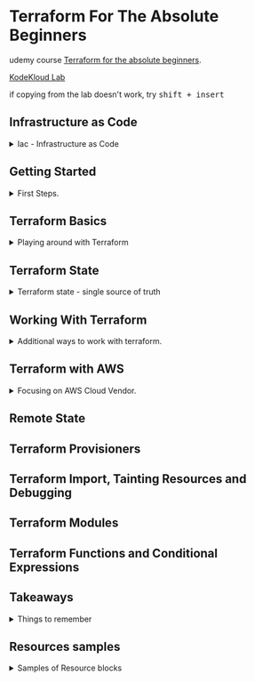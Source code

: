 <!--
// cSpell:ignore HashiCorp KodeKloud FIFA tfvars tfstate falshpoint Tsvg Flexit toset aone
 -->

# Terraform For The Absolute Beginners

udemy course [Terraform for the absolute beginners](https://www.udemy.com/course/terraform-for-the-absolute-beginners/).

[KodeKloud Lab](https://kodekloud.com/courses/udemy-labs-terraform-for-beginners/)

if copying from the lab doesn't work, try <kbd>shift + insert</kbd>

## Infrastructure as Code

<details>
<summary>
Iac - Infrastructure as Code
</summary>

### Challenges with Traditional IT Infrastructure

in the traditional model of deploying applications, we have a solution architect that specifies which hardware is needed, and it all needs to belong to the company and reside in the data center.
once the hardware is available, it still needs to pass by many teams before the application can be deployed.

- field engineers to install the physical machines
- system administrators to set them up
- storage admins to allocate space on the server
- backup admins
- and in the end, the application team.

this whole process can take weeks, and it's hard to scale up and down when demand fluctuates. this all requires manual human labor, so there are many errors.

moving to cloud can reduce this problem, as the company doesn't need to own the hardware, and we use a virtual machine instead, this makes deployment much faster.
cloud providers also have APIs rather than human labor, which makes automation easier.

automating infrastructure provisioning was the basis for infrastructure as code.

### Types of IAC Tools
rather than using the management UI console of the cloud provider, its easier to write code that does it for us. which is faster, easier, and easier to maintain.

this shell script
```sh
#!/bin/bash
IP_ADDRESS="10.2.2.1"

EC2_INSTANCE=$(ec2-run-instance --instance-type t2.micro ami-0edab43b6fa892279)

INSTANCE=$(echo ${EC2_INSTANCE} | sed 's/*INSTANCE //' | sed 's/ .*//')

# Wait for instance to be ready
while !ec2-describe-instances $INSTANCE | grep | -q "running"
do
	echo Waiting for $INSTANCE to be ready...
done

# Check if instance is not provisioned and exit
if [! $(ec2-describe-instances $INSTANCE | grep | -q "running")]; then
	echo Instance $INSTANCE is stopped
	exit
fi

ec2-associate-address $IP_ADDRESS -i $INSTANCE
echo Instance $INSTANCE was created successfully!
```
can be written as a terraform configuration file, which is easier to read.

```hcl
resource "aws_instance" "webserver"{
	ami = "ami-0edab43b6fa892279"
	instance_type = "t2.micro"
}
```

this ansible yaml also provisions aws resources.

```yaml
- amazon.aws.ec2:
    key_name: my-key
    instance_type: t2.micro
    image: ami-123456
    wait: yes
    group: webserver
    count: 3
    vpc_subnet_id: subnet-29e63245
    assign_public_ip: yes
```

there are all sorts of IaC tools, each of them has some uses.
- Configuration Management
- Server Templating
- Provisioning Tools
  - *Terraform*
  - *CloudFormation*

#### Configuration Managements Tools

> - Designed to install and manage Software on existing infrastructure
> - Maintain Standard Structure
> - Version Control
> - Idempotent (run the code many times, without messing things up)

examples:
- *Ansible*
- *SaltStack*
- *Puppet*

#### Server Templating

> - Pre-Installed Software and dependencies
> - Virtual Machine or Docker Images
> - Immutable Infrastructures - once deployed, replace rather than update.

examples:
- *Packer*
- *Docker*
- *Vagrant*

#### Provisioning Tools

> - Deploy Immutable Infrastructure resources
> - Multiple Providers

examples:
- *Terraform* - works with many vendors
- *CloudFormation* - aws specific


### Why Terraform?

a tool by HashiCorp, can work with multiple cloud vendors, both public and private. this is done with providers, which supply an api to a specific resource. this can be a cloud vendor, a network provider, databases or any external tool, even version control tools!


it uses HCL - hashicorp configuration language

this sample code declares an instance on the cloud.

```hcl
resource "aws_instance" "webserver"{
    ami= "ami-0edab43b6fa892279"
    instance_type="t2.micro"
}

resource "aws_s3_bucket" "finance" {
    bucket "finance-21092020"
    tags= {
        Description = "Finance and Payroll"
    }
}

resource "aws_iam_user" "admin-user"{
    name="lucy"
    tags= {
        Description = "Team Leader"
    }
}
```

It uses declarative style. it defines the desired state, and terraform takes care of getting us from the current state to the desired state.
phases:
- Init
- Plan
- Apply
  
any object managed by terraform is called a "resource", it can be a cloud resource, database or credentials. terraform also controls the lifetime of those objects.

terraform can also take care of resources that were created from other sources.

</details>

## Getting Started

<details>
<summary>
First Steps.
</summary>

### Installing Terraform

installing terraform from cli
```sh
wget https://releases.hashicorp.com/terraform/<ver>/<release>.zip
unzip <release>.zip
mv terraform /usr/local/bin
terraform version
```

lets start with a simple file "aws.tf"

```hcl
resource "aws_instance" "webserver"{
    ami= "ami-0c22f25c1f66a1ff4d"
    instance_type ="t2.micro"
}
```
a resource is something that terrafrom manages, such databases, roles, cloud resources and others. we will begin with a simple resource type: a local file and a resource called "pet".


### HashiCorp Configuration Language (HCL) Basics

the hcl syntax consistent of block and arguments.

```hcl
<block> <parameters> {
    key1 = value1
    key2 = value2
}
```
a block contains information about the infrastructure and resources inside the platfrom.
to create a file,

```sh
mkdir /root/terraform-local-file
cd /root/terraform-local-file
touch local.tf
```
and lets edit the new file

```hcl
resource "local_file" "pet" {
    filename = "/root/pets.txt"
    content = "We love pets!"
}
```
the type of the block is "resource", and we then provide the type of the resource, "local_file",this is actually a combination of the provider "local", underscore, and the resource type "file". then is the resource name, "pet". inside the block we start providing values (argument and parameters).\
These fields are specific to the resource type. each type expects different fields.

other resources can be, block type, resource type (provider+type), name, and then the needed arguments.

```hcl
resource "aws_instance" "webserver"{
    ami= "ami-0c22f25c1f66a1ff4d"
    instance_type ="t2.micro"
}

resource "aws_s3_bucket" "data"{
    bucket = "webserver-bucket-org-2207"
    acl = "private"
}
```

a terraform workflow has four steps:
- writing the configuration file
- run `init` to install plugins and create the plan
- review the exectuition plan
- execute the plan

```sh
terraform init
terraform plan
terraform apply
<confirm>
terraform show
cat /root/pets.txt
```

terraform supports many providers, the local providers is one of them. each provider has resources, and each resource can accept any number of arguments.

### Update and Destroy Infrastructure

we also need to update and sometimes destroy infrastructure that we created.

to update, we first modify the terraform file. like changing the file permissions.

```hcl
resource "local_file" "pet" {
    filename = "/root/pets.txt"
    content = "We love pets!"
    file_permission = "0700"
}
```
we then run `terraform plan`, which informs us that the file needs to be replaced (not updated in place). this file as an **immutable infrastructure**. to move along with change, we run the `terraform apply` command.

if we wish to delete the infrastructure, we can run `terraform destroy`, which also requires confirmation. this will delete all the resources in the current directory.

### Lab Intro

each lab has some exercises for us to train with. there is a terminal, a vscode editor, and half a screen is dedicated to the question. we might need to perform queries in the terminal to inspect the configuration and the infrastrcure. there are also questions that require us to run some terraform command. in the aws sections there is a aws-test-account.

the vscode editor has some nice plug-ins installed, which makes writing easier. we can use code completion to see resource types.

Using the coupon to access the kodeKloud labs.

#### Lab: HCL Basics

main.tf example

```hcl
resource "local_file" "games" {
  filename     = "/root/favorite-games"
  content  = "FIFA 21"
}
```
`terraform plan` - won't work without `terraform init` (which create a hidden *.terrafrom* folder). 

*sensitive_content* - hides the content from being printed on the screen! this is for *local_file* resource, not a general thing.
</details>


## Terraform Basics

<details>
<summary>
Playing around with Terraform
</summary>

### Using Terraform Providers

a deeper look at providers.

the `terraform init` command downloads and installs plug-ins for the providers specified in the terrafrom files. these  can be plugins for cloud vendors, databases, or even the local file provider. 

all plugins are hosted by hashicorp at [terraform registry](registry.terraform.io).

there are three tiers of providers:
1. official providers - owned and maintained by hashicorp. this includes the big cloud providers such as AWS.
2. verified providers - owned and maintained by third party entities which are verified by hashicorp, services such as as bigip or heroku are verified providers.
3. community providers - plugins with no formal relationship to hashicorp.

the `init` command shows the version of the plugin installed, this command is safe to run, as many times as required. running the commnad creates a hidden folder.

> * hashicorp/local: version = "~>2.0.0"

[Organization Namespace]/[Type]

there can also a hostname, the name of the register where the plugin is contained. by default it uses the hashicorp registry. the newest version is used by default. we can choose to lock down a specific version, if we wish to.

### Configuration Directory

so far we used a single file,

local.tf
```hcl
resource "local_file" "pet" {
    filename ="/root/pets.txt"
    content = "We love pets!"
} 
```

we can create more configuration file
cat.tf
```hcl
resource "local_file" "cat" {
    filename ="/root/cat.txt"
    content = "my cat name is danny!"
} 
```

we can also put several configuration blocks inside a single file, which is commonly called "main.tf".

```hcl
resource "local_file" "pet" {
    filename ="/root/pets.txt"
    content = "We love pets!"
} 

resource "local_file" "cat" {
    filename ="/root/cat.txt"
    content = "my cat name is danny!"
} 
```
other common files are "variables.tf", "outputs.tf","provider.tf".

#### Lab: Terraform Providers

we can see the providers in the hidden folder.

`terraform init`\
`terraform apply`

```hcl
resource "local_file" "xbox" {
  filename     = "/root/xbox.txt"
  content  = "Wouldn't mind an XBox either!"
}
```

### Multiple Providers

using multiple providers and resources.

from the "random" provider, we use the "pet" resource with the name "my-pet".
```hcl
resource "local_file" "pet" {
    filename ="/root/pets.txt"
    content = "We love pets!"
} 

resource "random_pet" "my-pet {
    prefix = "Mrs"
    seperator= "."
    length = "1"
}
```

when we run the `terraform init` command, we will install the required addition plugin for the random_pet resource.
we we apply the change, the output for of the random pet resource is displayed on the screen. 

#### Lab: Multiple Providers

```hcl
resource "local_file" "my-pet" {
	    content = "My pet is called finnegan!!"
	    filename = "/root/pet-name"
}


resource "random_pet" "other-pet" {
	      prefix = "Mr"
	      separator = "."
	      length = "1"
}
```

### Using Input Variables

```hcl
resource "local_file" "my-pet" {
	    content = "My pet is called finnegan!!"
	    filename = "/root/pet-name"
}


resource "random_pet" "other-pet" {
	      prefix = "Mr"
	      separator = "."
	      length = "1"
}
```

the arguments and the values are hardcoded. we want a way to provide them during execution.

we do this with a new file. *variables.tf*

```hcl
variable "filename" {
    default = "/root/pets/txt"
}
variable "content" {
    default = "We love pets!"
}
variable "prefix" {
    default = "Mrs"
}
variable "separator" {
    default = "."
}
variable "length" {
    default = "1"
}
```
just as always, there are blocks, where the block type is **variable**, then the name, and a default value.

to use the variables. we simply reference them in the defintion block with the **var** preceding them.

```hcl
resource "local_file" "my-pet" {
	    content = var.content
	    filename = var.filename
}


resource "random_pet" "other-pet" {
	      prefix = var.prefix
	      separator = var.separator
	      length = var.length
}
```
now we can update the variables file, rather than the resource files.

heres an example:

*main.tf*
```hcl
resource "aws_instance" "webserver"{
    ami = var.ami
    instance_type = var.instance_type
}
```
*variables.tf*
```hcl
variable "ami" {
    default = "ami-0edab43b6fa892279"
}
variable "instance_type" {
    default = "t2.micro"
}
```

### Understanding the Variable Block

the variable block has three parts
- default value
- type (optional)
- description (optional)
  
```hcl
variable "filename" {
    default = "/root/pets/txt"
    type = string
    description = "the path of local file"
}
```

| type   | example                | notes                                 |
| ------ | ---------------------- | ------------------------------------- |
| string | "/root/pets/txt"       |
| number | 1                      |
| bool   | true / false           |
| list   | ["cat","dog"]          | numbered, index zero                  |
| set    | ["cat","dog"]          | numbered, index zero, no duplications |
| map    | {pet1=cat pet2=dog}    | key-value pairs                       |
| tuple  | complex data structure | list, but not the same type of values |
| object | complex data structure |
| any    | default value          |

lets start using them

*variable.tf*
```hcl
variable "prefix" {
    default = ["Mr","Mrs","Sir"]
    type = list
}
variable "file-contents"{
    type= map
    default = {
        "statement1" = "We love pets!"
        "statement2" = "We love animals!"
    }
}
```
*main.tf*
```hcl
resource "random_pet" "my-pet" {
	      prefix = var.prefix[0]
}

resource "local_file" "my-pet" {
	    content = var.file-contents["statement2"]
	    
}
```
we can also combine type constaints
```hcl
variable "prefix" {
    default = ["Mr","Mrs","Sir"]
    type = list(string)
}
```
for maps, they key is always string, but the value can be constrained. if we have duplications in the set, things will fail. when the default elements and the type don't match, `terraform plan` will fail.

objects allow us to define complex strcuteres;
```hcl
variable "bella" {
    type = object({
        name = string
        color = string
        age = number
        food = list(string)
        favorite_pet = bool
    })
    default = {
        name = "bella"
        color = "brown"
        age = 7
        food =["fish","chicken", "turkey"]
        favorite_pet = true
    }
}
```
tuple looks like a list, but it requires a fixed amount of elements with a defined type for each.

```hcl
variable "kitty" {
    type = tuple([string, number, bool])
    default = ["cat",7,true]
}
```


#### Lab: Variables

*main.tg*
```hcl
resource "local_file" "jedi" {
     filename = var.jedi["filename"]
     content = var.jedi["content"]
}
```

### Using Variables in Terraform

different ways of using the input variables.

we aren't required to have a default value for each variable. if we run the `apply` command without them, then we will prompted to enter them.\
a diffrent way of using them is to pass the values in the command line with the `-var` flag. alternatively, we can set them as part of the terrafrom environment by exporting them with the **TF_VAR_** prefix. then they will picked up by the apply command. 

```sh
export TF_VAR_prefix="Mrs"
export TF_VAR_length="2"
terraform apply -var "filename=/root/pets.txt" -var "content=We Love Pets!"
```

another way to pass variables is with a specific file, with the *.tfvars* or *.tfvars.json*  extension

```
filename = "/root/pets.txt"
content = "We love pets!"
prefix = "Mrs"
separator = "."
length = "2"
```
we then pass them with the `-var-file` flag.
```sh
terrafrom apply -var-file variables.tfvars
```
if we name the files as one the following options, it will be loaded without us needing to specify it in the command line.
- terraform.tfvars
- terraform.tfvars.json
- *.auto.tfvars
- *.auto.tfvars.json

to understand the way in which terraform decides which value to use, let's have an example:

*main.tf*
```hcl
resource local_file pet{
    filename = var.filename
}
```
*variables.tf*
```hcl
variable filename{
    type=string
    description= "file path"
    //no default
}
```
we have files that should load automatically:\
*terraform.tfvars*
```hcl
filename = "/root/pets.txt"
```

*variable.auto.tfvars*
```hcl
filename = "/root/pets.txt"
```
and we export a variable
```sh
export TF_VAR_filename="/root/cats.txt"
```

and we use the `-var` flag in the command line

```sh
terraform apply -var "filename=/root/best-pet.txt"
```

the order, from weakest to strongest:

0. (default variables)
1. environment variables (`export TF_VAR_`)
2. automatically loaded files (*\*.auto.tfvars*), by lexical order
3. command line flags `-var` and `-var-file` at the same strength


#### Lab: Using Variables in terraform

don't forget! we must first declare the variable in a variable block!
```hcl
variable filename{
    type="string"
}
```

### Resource Attributes

linking resource together. so far we used separate variables for each resource, but in most real world scenarios, resources are dependent on one another, we would want to use the data from one resource as the value for another.

in our example, we would like to use the random pet name inside the contents of the file

this can be done with **attributes**. if we look at the documentation for the random pet resource, we will see that it has one attribute, *id* of type string. so lets use it.


we use the `${}` string interpolation for this, with the resource type, resource name and the attribute.

```hcl
resource "local_file" "my-pet" {
	    content = "My pet is called ${random_pet.other-pet.id}!"
	    filename = "/root/pet-name"
}


resource "random_pet" "other-pet" {
	      prefix = "Mr"
	      separator = "."
	      length = "1"
}
```

#### Lab: Resource Attributes

[time_static](https://registry.terraform.io/providers/hashicorp/time/latest/docs/resources/static)
```hcl
resource "time_static" "time_update"{

} 

resource local_file time {
  filename="/root/time.txt"
  content="Time stamp of this file is ${time_static.time_update.id}"
}

```

### Resource Dependencies

different types of resource dependencies. output from one resource to another. the order is set by terraform based on dependencies, and the resources are destroyed in the reverse order. this dependency is **implicit**.

we can also use **explicit dependency** and force a specific order, this is done with the `depends_on` argument. this argument takes a list of dependencies. we should use it when one resource uses another, but not in a direct way.

```hcl
resource "local_file" "my-pet" {
	    content = "My pet is called Rex!"
	    filename = "/root/pet-name"
        depends_on = [
            random_pet.other-pet
        ]
}


resource "random_pet" "other-pet" {
	      prefix = "Mr"
	      separator = "."
	      length = "1"
}
```

#### Lab: Resource Dependencies

[tls_private_ket](https://registry.terraform.io/providers/hashicorp/tls/latest/docs/resources/private_key)


this key lives in the terraform state.
```hcl
resource "tls_private_key" "pvtkey" {
    algorithm = "RSA"
    rsa_bits=4096
}

resource "local_file" "key_details" {
  filename="/root/key.txt"
  content = "${tls_private_key.pvtkey.private_key_pem}"
}
```

explicit dependency
```hcl
resource "local_file" "whale" {
    filename="/root/whale"
  depends_on=[
      local_file.krill
  ]
}

resource "local_file" "krill" {
    filename="/root/krill"
  
}
```

### Output Variables

terraform also suppots output variables.

```hcl
resource "local_file" "my-pet" {
	    content = "My pet is called ${random_pet.other-pet.id}!"
	    filename = "/root/pet-name"
}


resource "random_pet" "other-pet" {
	      prefix = "Mr"
	      separator = "."
	      length = "1"
}

output pet-name
{
    value = random_pet.other-pet.id
    description = "Record the value of pet ID"
}
```
when we apply the change,the value of the output will be printed to the screen. we will also be able to use `terraform output` to display all the output variable, or `terraform output pet-name` to show a specific variable. 

#### Lab: Output Variables

```hcl
resource "random_uuid" "uid" {

}

resource "random_integer" "number" {
    min = 1
    max = 15
}
```
```sh
terraform output id2
terraform output order1
```

</details>


## Terraform State

<details>
<summary>
Terraform state - single source of truth
</summary>

### Introduction to Terraform State

terraform state - what happens under the hood when we run commands.

when we run `terraform init`, we download the plugins. the `terraform plan` command tried to update the state, and if there is no state, it knows that it should create the resources. the same thing happens when we run `terraform apply`. the internal state is checked compared to the requested state.

we can see this in the *terraform.tfstate* file. this file is created by the apply comand. the file itself is a json file, it has every detail about the infrastructure, and it is the single source of truth. every `apply` command is checked against the state file and because of that, we know if there are changes to the resources or not.

### Purpose of State

the terraform state tracks the dependencies between the resources. therefore, it also controls the order of creating resources. this also allows it to destroy resources, and the correct order of doing so. having a local file allows us to avoid requesting the state from external objects each time.

state is refreshed when we `plan` a deployment, but we can suppress this behavior.
`terraform plan --refresh=false`

the state file is usually located in the end-user folder, but it is also possible to store it remotely so that every member of the team has the same state. this is called remote state, and will be covered later0


#### Lab: Terraform State

```sh
terraform show
terraform apply

```
### Terraform State Consideration

the state file contains sensitive information, ips, memory, OS, even the SSH key. for databases, the state might store the initial passwords. when it's stored locally, the state file is plain text.

the configuration files can be stored in version control, and the state file should be stored in a dedicated location. we shouldn't manually edit the file, but in some cases, we would modify it using `terraform state` commands.


</details>

## Working With Terraform

<details>
<summary>
Additional ways to work with terraform.
</summary>

### Terraform Commands
lets get aquatinted with some other commands

`terraform validate` - determine if the configuration file is valid, and will try to help us fix errors if the are any.

`terraform fmt` - format the configuration files

`terraform show` - displays the terrafrom state

`terraform providers` - will show us the providers used in our configuration files. we can use `terraform providers mirror <path>` to copy the plugins to a different folder.

`terraform refresh` - sync with the state at the external world, this is done automatically when we run `plan` and `apply` commands.

`terraform graph` - will show us dependencies between our resources, this can be run even before running `init`, the default format (*dot*) is confusing. but we can pass it to a graphing software.

```sh
apt update
apt install graphviz -y
terraform graph | dot -Tsvg > graph.svg
```

#### Lab: Terraform Commands

```sh
terraform validate
terraform plan
terraform apply
terraform fmt
terraform show
terraform providers
```


### Mutable vs Immutable Infrastructure

infrastructure can be mutable or immutable. when updating an immutable infrastructure, the resource must first be destroyed and the re-created.

in-place update, mutable infrastructure, like updating software.

configuration drift - when infrastrcutes (servers) which began as identical slowly become different over time across changes and updates.

terraform uses the replacement approach, by default, it first deletes an existing resource before spinning up a new one, but this can changed by using lifecycle rules.

### LifeCycle Rules

if we have a local_file resource and we change the file permssions, running `apply` will first remove the old file, but we might want to change this behavior. this is done with inner **lifecycle blocks**.

```hcl
resource "local_file" pet{
    filename = ".root/pets.txt"
    content = "We love pets"
    file_permission="0700"

    lifecycle{
        create_before_destroy = true
    }
}
```

if we don't want the resource to be destroyed at all, we can control that. this might be relevent for databases and so on.

```hcl
resource "local_file" pet{
    filename = ".root/pets.txt"
    content = "We love pets"
    file_permission="0700"

    lifecycle{
        prevent_destroy = true
    }
}
```
we can also decide to ignroe changes, maybe we want to allow changes to the tags, even if they aren't coming from terraform. 

```hcl

resource "aws_instance" "webserver" {
    ami = "ami-0edab43b6fa892279"
    instance_type = "t2.micro"
    tags = {
        Name = "ProjectA-Webserver"
    }
    lifecycle {
        ignore_changes = [
            tags
        ]
    }
}
```

* create_before_destroy. true / false
* prevent_destroy. true / false
* ignore_changes. list / all


#### Lab: Lifecycle Rules

```sh
terraform init
terraform plan
terraform apply
terraform state show local_file.file
```

```hcl
resource "random_string" "string" {
    length = var.length
    keepers = {
        length = var.length
    }  
    lifecycle{
        create_before_destroy=true
    }
    
}
```

**issue with creating files before destroying**\
a file is a file is a file. it's an actual unique resource, we don't have instances of it. we can't create a file with the same name before destroying the previous one, so our new file overwrites the old one, and is then destroyed!

### Datasources

terraform is the only way to provision infrastructure, there are other IoC tools, and the GUI console from the provider itself. terraform can also interact with those resources, even if it didn't create them.

this is done with **data** source blocks. in this example,we read a local file which we didn't create, and use it as a source for another local file resource.

```hcl
data "local_file" "dog"{
    filename = "/root/dog.txt"
}

resource "local_file" "pet"{
    filename = "/root/pets.txt"
    content = data.local_file.dog.content
}
```



data blocks are similar to resource blocks, the exposed attributes are different

| \              | Resource                                   | Data source                 |
| -------------- | ------------------------------------------ | --------------------------- |
| keyword        | *resource*                                 | *data*                      |
| usage          | **create, update, destroy** infrastructure | only **read** infrastrcuter |
| alternate name | Managed resources                          | Data resources              |

#### Lab: Datasources

```hcl
output "os-version" {
  value = data.local_file.os.content
}
data "local_file" "os" {
  filename = "/etc/os-release"
}
```

### Meta-Arguments

so far we used single resource, but we might want multiple instaces of the same resource.

in a shell script, a for loop would look like this.
```sh
#!/bin/bash

for i in {1..3}
    do
        touch /root/pet${i}
    done
```

in Terraform, we can achieve a similar result, by using a **meta-argument**.
we already used two meta-arguments:

- depends_on
- lifecycle


#### Count

a meta argument to create multiple instances:

```hcl
resource "local_file" "pet"{
    filename = var.filename
    count = 3
}
```
now the resource is a list of elements, but because this is a file, the file created three times, so it doesn't work.

but we can work around it by working with a list variable. now the created resource itself is a list.
```hcl
variable "filename" {
    default = [
        "/root/pets.txt",
        "/root/dogs.txt",
        "/root/cats.txt"
    ]
}

resource "local_file" "pet" {
    filename = var.filename[count.index]
    count = 3
}
```

how there will be three files, but now we have the count as a static variable. we can make use of the `length` function to get the correct amount of instances

```hcl
variable "filename" {
    default = [
        "/root/pets.txt",
        "/root/dogs.txt",
        "/root/cats.txt",
        "/root/cows.txt"
        "/root/ducks.txt"
    ]
}

resource "local_file" "pet" {
    filename = var.filename[count.index]
    count = length(var.filename)
}
```

there is another drawback: if we remove the first value from the list, then all the values after it will be modified. in our example, we replace two resources and delete the third, even though we actually just wish to delete one. 

#### for-each

`for-each` is another meta-argument, however, it only works with maps (or sets), and not with lists.

```hcl
variable "filename" {
    type=set(string)
    default = [
        "/root/pets.txt",
        "/root/dogs.txt",
        "/root/cats.txt",
        "/root/cows.txt"
        "/root/ducks.txt"
    ]
}

resource "local_file" "pet" {
    filename = each.value
    for_each = var.filename
}
```

we can keep the variables as a list, but use the `toset` function. this might 

```hcl
variable "filename" {
    type=list(string)
    default = [
        "/root/pets.txt",
        "/root/dogs.txt",
        "/root/cats.txt",
        "/root/cows.txt"
        "/root/ducks.txt"
    ]
}

resource "local_file" "pet" {
    filename = each.value
    for_each = toset(var.filename)
}
```
lets take a look using output variables.
```hcl
output "pets"{
    value = local_file.pet
}
```

`terraform output.pets`

now the resource is stored a map/set, rather than a list.

#### Lab: Count and for each

```hcl
variable "users" {
    type = list(string)
    default = [ 
        "/root/user10",
        "/root/user11",
        "/root/user12",
        "/root/user10"
    ]
}

variable "content" {
    default = "password: S3cr3tP@ssw0rd"
}

resource "local_file" "name" {
    filename = each.value
    sensitive_content = var.content

    for_each = toset(var.users)
}
```

### Version Constraints

provider use plug-ins, the `init` command takes by default the latest version. if we want to use a specific version, we need to specify it.

for each provider, the default and latest version is shown in the doumentation.

now we introduce the *terraform* block, which can control which version is used.

in this example, we set the source and version of the plugin for terraform to download.
```hcl
terraform {
    required_providers{
        local ={
            source = "hashicorp/local"
            version = "1.4.0"
        }
    }
}
```

there are also version constraints,
```hcl
terraform {
    required_providers{
        local ={
            source = "hashicorp/local"
            version = "!= 2.0.0"
        }
    }
}
```
we can also use multiple contrains, such as `version = "> 1.2.0, <2.0.0, !=1.4.0"`, the "~>1.2" allows us to take incrmental versions, so we can download any "1.x" version, but not "2.0"

#### Lab: Version Constraints

```hcl
terraform {
  required_providers {
    local = {
      source  = "hashicorp/local"
      version = "1.2.2"
    }
  }
}
```


</details>


## Terraform with AWS

<details>
<summary>
Focusing on AWS Cloud Vendor.
</summary>

### Getting Started with AWS
AWS is the leading cloud vendor, with hundereds of services, both general and specific. aws has infrastructure in many regions across the world.

AWS is a first tier terraform plugin, so it's managed by hashicorp itself.

### Demo Setup an AWS Account
learning how to set an aws account.

[aws homepage](www.aws.amazon.com)

creating an account, payment information (even for the free tier). multi factor authentication.

- Compute
- Storage
- Database
- Security, Identity & Compliance

### Introduction to IAM

<details>
<summary>
IAM - Identity Access management
</summary>

the root account can do anything, so it's not adviced to use it. the best practice is to create other users with the appropriate premissions.

there are two types of access methods: access to the management console with a user name and password, and programatic permissions, which use access Key Id and Secret Access Key.

permissions are described in aws Policies.

there are some default policies which are managed by aws. the policy is defined in a json file.


this policy is the administrator policy, it can do anything.
```json
{
    "Version": "2012-10-17",
    "Statement": [
        {
            "Effect": "Allow",
            "Action": "*",
            "Resource": "*"
        }
    ]
}
```

some common managed AWS polices:

| Job function           | Policy                |
| ---------------------- | --------------------- |
| Administrator          | AdministratorAccess   |
| Billing                | Billing               |
| Database Administrator | DatabaseAdministrator |
| Network Administrator  | NetworkAdministrator  |
| View Only User         | ViewOnlyAccess        |

there are also **IAM Groups**, which can help us manage policies across a group of users, instead of managing them individually.

Services also have permissions, we need to configure access between aws resources. this is done with **IAM Roles**.

IAM roles can also be used to provide access to user from other aws accounts, to software and other user management services.


here is another policy, which allows to create and delete tags from any ec2 resource.
```json
{
    "Version": "2012-10-17",
    "Statement": [
        {
            "Effect": "Allow",
            "Action": [
                "ec2:CreateTags",
                "ec2:DeleteTags"
            ],
            "Resource": "*"
        }
    ]
}
```

#### Demo IAM

introduction the IAM with the console: groups, users, roles, policies.

the IAM region is always Global. in the dashboard:

**Create User**\
adding user, choosing access types (programatic access, aws management console acceses), passwords. skipping permissions and tags for now. at the final page we can download the access key. if we look at the user policies, we can see that it got the *IAMUserChangePassword* policy. and we can attach other permissions for it.

**Create Group**\
a group of permissions, what can members of the group do, instead of manually setting each user permissions.

**Polices**\
the awsManagedPolicies are default, sensible policies that are available for use without configuration. we can also create a policy for some resources and for specific actions on those resources. Policies are described as json documents

**Roles**
- one aws service to another
- users from another aws account
- web Identity
- other user management systems.

lets create a role, we choose the trusted service, and give it a policy. 

#### Programmatic Access

interacting with the aws services using the aws CLI (command line interface)

```sh
aws --version
aws s3api create-bucket -bucket my-bucket -region us-east-1
aws configure
#type the access key, secret access key, default region, default output format
cat ./aws/config/config
```

the base syntax is:\
`aws <command> <subcommand> [option and parameters]`

the top level command is usually the service we want to use.
```sh
aws iam create-user --user-name lucy
```

we can also get help for specific commands
```sh
aws help
aws iam help
aws iam create-user-help
```

#### Lab: AWS CLI and IAM

the lab uses an aws mocking service, so there is always a `--endpoint http://aws:4566` parameter added.


```sh
aws --version
aws iam help
aws iam list-users --endpoint http://aws:4566 #option 1
aws --endpoint http://aws:4566 iam list-users  #option2
aws iam create-user help
aws --endpoint http://aws:4566 iam create-user --user-name mary
aws configure list
cat ~/.aws/config
cat ~/.aws/credentials
aws iam attach-user-policy help
aws --endpoint http://aws:4566 iam attach-user-policy --user-name mary --policy-arn arn:aws:iam::aws:policy/AdministratorAccess
aws iam create-group help
aws --endpoint http://aws:4566 iam create-group --group-name project-sapphire-developers
aws iam add-user-to-group help
aws iam list-groups-for-user --user-name jack

aws --endpoint http://aws:4566 iam list-attached-user-policies --user-name jack
aws --endpoint http://aws:4566 iam list-attached-group-policies --group-name project-sapphire-developers
aws --endpoint http://aws:4566 iam attach-group-policy --group-name project-sapphire-developers --policy-arn arn:aws:iam::aws:policy/AmazonEC2FullAccess
```

#### AWS IAM with Terraform

the third way to work with IAM is through [terraform aws provider](https://registry.terraform.io/providers/hashicorp/aws/latest/docs)

```hcl
resource "aws_iam_user" "admin-user"{
    name = "lucy"
    tags = {
        Description = "Technical Team Leader"
    }
}
```
the provider is aws, the resource type is iam_user, the resource name is "admin-user", and we provide the *name* required argument, and the optional tags map. we could also provide a *path* argument, a *permissions_boundary* arn and an *force_destroy* option.

now when we run terrafrom init, we download the plugins as usual, but when we run `terraform plan`, we will get an error because we don't have valid permissions.

we need to decide on a region, and to either pass the access key and secret.
```hcl
provider "aws" {
    region = "us-west-2"
    access_key=<>
    secret_key=<>
}
```
now running `terraform plan` doesn't fail and we can see the execution plan.

we could also get the credentials from a shared credentials file or from the environment variables **AWS_ACCESS_KEY_ID** and **AWS_SECRET_ACCESS_KEY**

to configure the profile we can run `aws configure` with a profile.

```sh
export AWS_ACCESS_KEY_ID=<>
export AWS_SECRET_ACCESS_KEY=<>
```

#### IAM Policies with Terraform

now we want to give our user permissions.

argument| required | notes
---|---|---
policy| required|a json object
description|optional | forces new resource
name|optional| forces new resource
name_prefix|optional - clashes with "name"|forces new resource
path|optional
tags| optional

the problem is how to pass the policy document. we can use something called <kbd>heredoc Syntax</kbd>.

```hcl
resource aws_iam_policy "adminUser" {
    name = "AdminUsers"
    policy= <<EOF
    {
        "Version":"2012-10-17",
        "Statement":[
            {
                "Effect": "Allow",
                "Action": "*",
                "Resource": "*"
            }
        ]
    }
    EOF
}
```
now that we have a policy,we can attach it to our user. we can see how this resource block uses that reference syntax.
```hcl
resource "aws_iam_user_policy_attachment" "lucy-admin-access"{
    user = aws_iam_user.admin-user.name
    policy_arn = aws_iam_policy.adminUser.arn
}
```

rather than write the policy in the terraform file, we can grab it from an existing file in the folder.

admin-policy.json
```json
{
    "Version":"2012-10-17",
    "Statement":[
        {
            "Effect": "Allow",
            "Action": "*",
            "Resource": "*"
        }
    ]
}
```
and we get it in the resource block by using the `file` function.
```hcl
resource aws_iam_policy "adminUser" {
    name = "AdminUsers"
    policy = file("admin-policy.json")
}
```

#### Lab: IAM with Terraform

the lab uses an aws mocking service, so there is always a `--endpoint http://aws:4566` parameter added.

```hcl
resource "aws_iam_user" "users" {
    name = "mary"
}
```
```sh
terraform init
terraform validate
# region is not set
```

```hcl
provider "aws" {
  region= "ca-central-1"
  
    # skip_credentials_validation = true
    # skip_requesting_account_id  = true
    #
    #  endpoints {
    #    iam = "http://aws:4566"
    #  }
}
```
```hcl
variable "project-sapphire-users" {
     type = list(string)
     default = [ "mary", "jack", "jill", "mack", "buzz", "mater"]
}

resource "aws_iam_user" "users" {
    name = var.project-sapphire-users[count.index]
    count = length(var.project-sapphire-users)

}
```
</details>

### Introduction to AWS S3
<details>
<summary>
S3 - Simple Storage Service
</summary>

Object based (flat file), with no hard limits. not suitable for operating systems or databases. data is stored inside bucket. a bucket is like a directory, but there can also be nested folders.

the management console provides a simple interface to create buckets, the name of the bucket must be unique (across the world), must be DNS compliant (lowercase, doesn't end with dash). the bucket will get a unique address and is (theoretically) globally accessable.

each object in S3 has data and metadata, the data includes the key (file name) and the value (actual data), the metadata contains information about the file. like other aws services, access to buckets is controlled through permissions, and also *access control lists*. permissions can be defined in bucket level or even at a file level.

this is an example to a bucket policy.
```json
{
    "Version":"2012-10-17",
    "Statement": [
        {
            "Action":[
                "s3:GetObject"
            ],
            "Effect":"Allow",
            "Resource": "arn:aws:s3:::all-pets/*",
            "Principal":{
                "AWS":[
                    "arn:aws:iam:::123456123457:user/Lucy"
                ]
            }
        }
    ]
}
```

we can even write a bucket policy to grant access to users from other aws accounts.

#### S3 with Terraform

if we don't provide a name, it will be randomly generated.
```hcl
resource "aws_s3_bucket" "finance"{
    bucket = "finance-21092020"
    tags = {
        Description= "Finance and Payroll"
    }
}
```


now we wish to add a file to that bucket. we must provide the bucket onto which we want to upload the file, the key (the path in the bucket), and the file itself.

in this example we use the reference syntax.

```hcl
resource "aws_s3_bucket_object" "finance-2020"{
    content = "/root/finance/finance-2020.doc"
    key = "finance-2020.doc"
    bucket = aws_s3_bucket_finance.id
}
```

now we assume there is an existing users group, which wasn't created by Terraform, but we wish to give those users access to the bucket. we will use a data block. afterwards, we will also create a bucket policy resource.

```hcl
data "aws_iam_group" "finance-data"{
    group_name = "finance-analysts"

}

resource "aws_s3_bucket_policy" "finance-policy"{
    bucket = aws_s3_bucket_finance.id
    policy= << EOF
    {
        "Version":"2012-10-17",
        "Statement": [
            {
                "Action":"*"
                "Effect":"Allow",
                "Resource": "arn:aws:s3:::${aws_s3_bucket.finance.id}/*",
                "Principal":{
                    "AWS":[
                        "${data.aws_iam_group.finance-data.arn}"
                    ]
                }
            }
        ]
    } 
    EOF
}
```

#### Lab: S3

[aws_s3_bucket](https://registry.terraform.io/providers/hashicorp/aws/latest/docs/resources/s3_bucket)

playing with buckets, getting an error about incorrect DNS format, trying to use *acl = "public-read-write"*  and failing.

</details>

### Introduction to DynamoDB
<details>
<summary>
NoSQL database.
</summary>

highly scalable, fully managed, no server for the the user to manage. low latency data access. data is replicated across region, so it's highly available.

DynamoDB is a key-value and document database, unlike a relational database. each entry in the collection is an item, Dynamo db uses a primary key to uniquely identify elements. we aren't required to fill in attributes which aren't the primary key, they can be duplicated, empty or null.

#### Demo Dynamodb

in the management console. we go to the dynamoDB service and create a table, we give it a name, and choose the primary key and it's type. we can manually add item by clicking <kbd>Create item</kbd>. we can now start filling in values. we can search for items using the console and filters.

#### DynamoDB with Terraform

lets define a dynamoDB resource block. we provide the table name and the hash_key to definf the primary key, we must define an *attribute* for the primary key, but we can also provide attributes for other fields.

```hcl
resource "aws_dynamodb_table" "cars"{
    name = "cars"
    hash_key = "VIN"
    billing_mode = "PAY_PER_REQUEST"
    attribute {
        name = "VIN"
        type ="S"
    }
}
```

to add items, we use another resource type, and the *heradoc* syntax, but we need to define each element as a json with the type 
```hcl
resource "aws_dynamodb_table_item" "car-items"{
    table_name = aws_dynamodb_table.cars.name
    hash_key = aws_dynamodb_table.cars.hash_key
    item = <<EOF
    {
        "Manufacturer": {"S": "Toyota"},
        "Make": {"S": "Corrolla"},
        "Year": {"N": 2004},
        "VIN": {"S": "4Y1SL65848Z411439"}
    }
    EOF
}
```

this is just an example of adding an item to the table, this isn't how it should be done in large scale database.

#### Lab: DynamoDB
resource "aws_dynamodb_table" "project_sapphire_inventory" {
  name           = "inventory"
  billing_mode   = "PAY_PER_REQUEST"
  hash_key       = "AssetID"

  attribute {
    name = "AssetID"
    type = "N"
  }
  attribute {
    name = "AssetName"
    type = "S"
  }
  attribute {
    name = "age"
    type = "N"
  }
  attribute {
    name = "Hardware"
    type = "B"
  }
  global_secondary_index {
    name             = "AssetName"
    hash_key         = "AssetName"
    projection_type    = "ALL"
    
  }
  global_secondary_index {
    name             = "age"
    hash_key         = "age"
    projection_type    = "ALL"
    
  }
  global_secondary_index {
    name             = "Hardware"
    hash_key         = "Hardware"
    projection_type    = "ALL"
    
  }
}

resource "aws_dynamodb_table_item" "upload" {
  table_name = aws_dynamodb_table.project_sapphire_inventory.name
  hash_key = aws_dynamodb_table.project_sapphire_inventory.hash_key
  item = <<EOF
  {
  "AssetID": {"N": "1"},
  "AssetName": {"S": "printer"},
  "age": {"N": "5"},
  "Hardware": {"B": "true" }
  }

  EOF
}
</details>

</details>


## Remote State

## Terraform Provisioners

## Terraform Import, Tainting Resources and Debugging

## Terraform Modules

## Terraform Functions and Conditional Expressions


## Takeaways

<details>
<summary>
Things to remember
</summary>

AWS human users have **Users**, aws services have **Roles**, and they both use **Policies**. **ARN** - Amazon Resource Name.

`file("file-path")` - read file function.



### Cli Commands

- `terraform version`
- `terraform init`
- `terraform plan`. `--refresh=false`
- `terraform apply`. `-var`, `-var-file`
- `terraform show`. `-json`
- `terraform destroy`
- `terraform output`
- `terraform validate`
- `terraform fmt`
- `terraform providers`
  - `terraform providers mirror <path>`
- `terraform refresh`
- `terraform graph`

### Common File Structure

| File Name         | Purpose                                                  |
| ----------------- | -------------------------------------------------------- |
| main.tf           | Main configuration files containing resource definitions |
| variables.tf      | variables decelerations                                  |
| outputs.tf        | Outputs from resources                                   |
| provider.tf       | Providers defintions                                     |
| variables.tfvars  | environment variables                                    |
| terraform.tfstate | state, single source of truth                            |


### Block Types

| block type | purpose                                                                                                |
| ---------- | ------------------------------------------------------------------------------------------------------ |
| resource   | provision a resource
| variable   | define variables to use in `var.$`                                                                     |
| output     | displaying on screen, or to pass it forwad to other shell commands. `terraform output <variable_name>` |
| data       | using resources that weren't created by Terraform.                                                     |
| terraform  | controling versions and provider source                                                                |

</details>

## Resources samples

<details>
<summary>
Samples of Resource blocks
</summary>


### Local

```hcl
resource "local_file" "my-pet" {
	    content = "My pet is called ${random_pet.other-pet.id}!"
        #sensitive_content
	    filename = "/root/pet-name"
        file_permission = "0700"

}
```

### Time

```hcl
resource "time_static" "time_update"{

} 
```

### Random 

> All the resources for the random provider can be recreated by using a map type argument called **keepers**. A change in the value will force the resource to be recreated.

```hcl
resource "random_pet" "pet" {
    prefix = "Mr"
    separator = "."
    length = "2"
}

resource "random_uuid" "uid" {

}

resource "random_integer" "number" {
    min = 1
    max = 15
}

resource "random_string" "string" {
    length = var.length
    keepers = {
        length = var.length
    }     
}
```


### AWS

provisioning resources:

```hcl

provider "aws" {
    region = "us-west-2"
    access_key=<>
    secret_key=<>
}

resource "aws_iam_user" "admin-user"{
    name = "lucy"
    tags = {
        Description = "Technical Team Leader"
    }
}

resource "aws_iam_user_policy_attachment" "lucy-admin-access"{
    user = aws_iam_user.admin-user.name
    policy_arn = aws_iam_policy.adminUser.arn
}

resource aws_iam_policy "adminUser" {
    name = "AdminUsers"
    policy = file("admin-policy.json")
}

resource "aws_instance" "dev-server" {
    instance_type = "t2.micro"
    ami         = "ami-02cff456777cd"
}

resource "aws_s3_bucket" "finance"{
    bucket = "finance-21092020"
    tags = {
        Description= "Finance and Payroll"
    }
}

resource "aws_s3_bucket_object" "finance-2020"{
    content = "/root/finance/finance-2020.doc"
    key = "finance-2020.doc"
    bucket = aws_s3_bucket_finance.id
}
resource "aws_s3_bucket_policy" "finance-policy"{
    bucket = aws_s3_bucket_finance.id
    policy = file("finance-policy.json")
}
```

data sources:

```hcl
data "aws_ebs_volume" "gp2_volume" {
  most_recent = true

  filter {
    name   = "volume-type"
    values = ["gp2"]
  }
}

data "aws_s3_bucket" "selected" {
  bucket_name = "bucket.test.com"
}

data "aws_iam_group" "finance-data"{
    group_name = "finance-analysts"

}
```

### TLS

```hcl
resource "tls_private_key" "private_key" {
  algorithm   = "RSA"
  rsa_bits  = 4096
}
```

### Google

```hcl
resource "google_compute_instance" "special" {
  name         = "aone"
  machine_type = "e2-micro"
  zone         = "us-west1-c"

}
```

</details>
